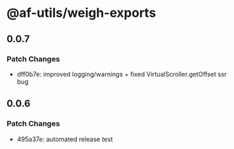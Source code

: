 # @af-utils/weigh-exports

## 0.0.7

### Patch Changes

- dff0b7e: improved logging/warnings + fixed VirtualScroller.getOffset ssr bug

## 0.0.6

### Patch Changes

- 495a37e: automated release test
